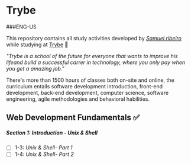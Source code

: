 # Trybe

###ENG-US

This repository contains all study activities developed by _[Samuel ribeiro](https://www.linkedin.com/in/samuel-ribeiro-273ba6199/)_ while studying at [Trybe](https://www.betrybe.com/) :rocket:

_"Trybe is a school of the future for everyone that wants to improve his lifeand build a successful carrer in technology, where you only pay when you get a amazing job."_

There's more than 1500 hours of classes both on-site and online, the curriculum entails software development introduction, front-end development, back-end development, computer science, software engineering, agile methodologies and behavioral habilities.

## Web Development Fundamentals :white_check_mark:

##### Section 1: Introduction - Unix & Shell

- [ ] 1-3: _Unix & Shell- Part 1_
- [ ] 1-4: _Unix & Shell- Part 2_
